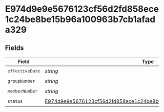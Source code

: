# E974d9e9e5676123cf56d2fd858ece1c24be8be15b96a100963b7cb1afada329


## Fields

| Field                                                                                                                                                                   | Type                                                                                                                                                                    | Required                                                                                                                                                                | Description                                                                                                                                                             |
| ----------------------------------------------------------------------------------------------------------------------------------------------------------------------- | ----------------------------------------------------------------------------------------------------------------------------------------------------------------------- | ----------------------------------------------------------------------------------------------------------------------------------------------------------------------- | ----------------------------------------------------------------------------------------------------------------------------------------------------------------------- |
| `effectiveDate`                                                                                                                                                         | *string*                                                                                                                                                                | :heavy_check_mark:                                                                                                                                                      | N/A                                                                                                                                                                     |
| `groupNumber`                                                                                                                                                           | *string*                                                                                                                                                                | :heavy_check_mark:                                                                                                                                                      | N/A                                                                                                                                                                     |
| `memberNumber`                                                                                                                                                          | *string*                                                                                                                                                                | :heavy_check_mark:                                                                                                                                                      | N/A                                                                                                                                                                     |
| `status`                                                                                                                                                                | [E974d9e9e5676123cf56d2fd858ece1c24be8be15b96a100963b7cb1afada329Status](../../models/shared/e974d9e9e5676123cf56d2fd858ece1c24be8be15b96a100963b7cb1afada329status.md) | :heavy_check_mark:                                                                                                                                                      | N/A                                                                                                                                                                     |